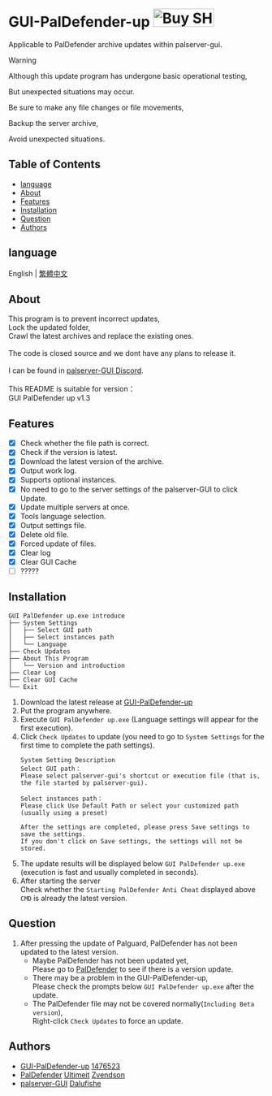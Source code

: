 # GUI-PalDefender-up <a href="https://www.buymeacoffee.com/tocsh" target="_blank"><img src="https://cdn.buymeacoffee.com/buttons/v2/default-blue.png" alt="Buy SH A Coffee" height="36" width="120"></a>
Applicable to PalDefender archive updates within palserver-gui.

> [!WARNING]
>
> Although this update program has undergone basic operational testing,
> 
> But unexpected situations may occur.
> 
> Be sure to make any file changes or file movements,
> 
> Backup the server archive,
> 
> Avoid unexpected situations.
>

## Table of Contents
- [language](#language)
- [About](#about)
- [Features](#features)
- [Installation](#installation)
- [Question](#question)
- [Authors](#authors)

## language
English | [繁體中文](./README_ZH_TW.md)

## About
This program is to prevent incorrect updates,
<br>Lock the updated folder,
<br>Crawl the latest archives and replace the existing ones.
<br>
<br>The code is closed source and we dont have any plans to release it.
<br>
<br>I can be found in [palserver-GUI Discord](https://discord.gg/UA24pctUYc).
<br>
<br>This README is suitable for version：
<br>GUI PalDefender up v1.3
<br>

## Features
- [x] Check whether the file path is correct.
- [x] Check if the version is latest.
- [x] Download the latest version of the archive.
- [x] Output work log.
- [x] Supports optional instances.
- [x] No need to go to the server settings of the palserver-GUI to click Update.
- [x] Update multiple servers at once.
- [x] Tools language selection.
- [x] Output settings file.
- [x] Delete old file.
- [x] Forced update of files.
- [x] Clear log
- [x] Clear GUI Cache
- [ ] ?????

## Installation
   ```
   GUI PalDefender up.exe introduce
   ├── System Settings
   │   ├── Select GUI path
   │   ├── Select instances path
   │   └── Language
   ├── Check Updates
   ├── About This Program
   │   └── Version and introduction
   ├── Clear Log
   ├── Clear GUI Cache
   └── Exit
   ```
1. Download the latest release at [GUI-PalDefender-up](https://github.com/1476523/GUI-PalDefender-up/releases)
2. Put the program anywhere.
3. Execute `GUI PalDefender up.exe` (Language settings will appear for the first execution).
4. Click `Check Updates` to update (you need to go to `System Settings` for the first time to complete the path settings).
   ```
   System Setting Description
   Select GUI path：
   Please select palserver-gui's shortcut or execution file (that is, the file started by palserver-gui).

   Select instances path：
   Please click Use Default Path or select your customized path (usually using a preset)

   After the settings are completed, please press Save settings to save the settings.
   If you don't click on Save settings, the settings will not be stored.
   ```
5. The update results will be displayed below `GUI PalDefender up.exe` (execution is fast and usually completed in seconds).
6. After starting the server
   <br>Check whether the `Starting PalDefender Anti Cheat` displayed above `CMD` is already the latest version.

## Question
1. After pressing the update of Palguard, PalDefender has not been updated to the latest version.
   -  Maybe PalDefender has not been updated yet,
    <br> Please go to [PalDefender](https://github.com/Ultimeit/PalDefender) to see if there is a version update.
   -  There may be a problem in the GUI-PalDefender-up,
    <br> Please check the prompts below `GUI PalDefender up.exe` after the update.
   -  The PalDefender file may not be covered normally(`Including Beta version`),
    <br> Right-click `Check Updates` to force an update.

## Authors
- [GUI-PalDefender-up](https://github.com/1476523/GUI-PalDefender-up) [1476523](https://github.com/1476523)
- [PalDefender](https://github.com/Ultimeit/PalDefender) [Ultimeit](https://github.com/Ultimeit) [Zvendson](https://github.com/Zvendson)
- [palserver-GUI](https://github.com/Dalufishe/palserver-GUI) [Dalufishe](https://github.com/Dalufishe)
